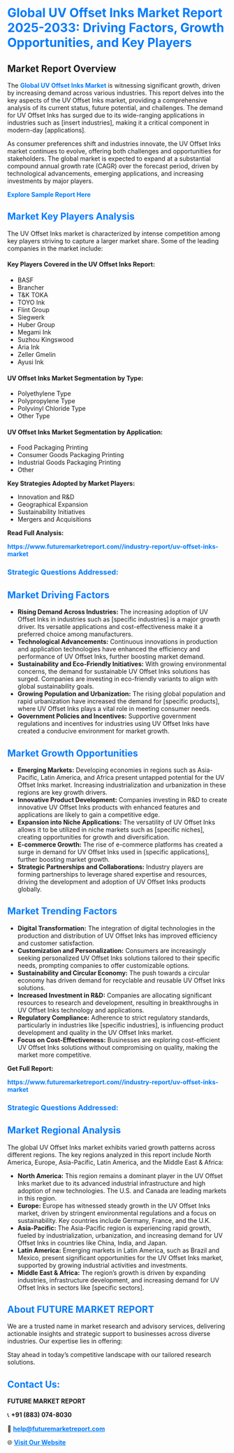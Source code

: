 <h1 style="color: #007BFF;">Global UV Offset Inks Market Report 2025-2033: Driving Factors, Growth Opportunities, and Key Players</h1>

<section id="overview">
<h2>Market Report Overview</h2>
<p>The <a href="https://www.futuremarketreport.com//industry-report/uv-offset-inks-market" style="color: #007BFF; text-decoration: none;"><strong>Global UV Offset Inks Market</strong></a> is witnessing significant growth, driven by increasing demand across various industries. This report delves into the key aspects of the UV Offset Inks market, providing a comprehensive analysis of its current status, future potential, and challenges. The demand for UV Offset Inks has surged due to its wide-ranging applications in industries such as [insert industries], making it a critical component in modern-day [applications].</p>
<p>As consumer preferences shift and industries innovate, the UV Offset Inks market continues to evolve, offering both challenges and opportunities for stakeholders. The global market is expected to expand at a substantial compound annual growth rate (CAGR) over the forecast period, driven by technological advancements, emerging applications, and increasing investments by major players.</p>
</section>

<section id="overview">
<p><a href="https://www.futuremarketreport.com//request-sample/reportId=87599" style="color: #007BFF; text-decoration: none;"><strong>Explore Sample Report Here</strong></a></p>
</section>

<section id="key-players">
<h2 style="color: #007BFF;">Market Key Players Analysis</h2>
<p>The UV Offset Inks market is characterized by intense competition among key players striving to capture a larger market share. Some of the leading companies in the market include:</p>
<h4>Key Players Covered in the UV Offset Inks Report:</h4>
<ul><li>BASF</li><li>Brancher</li><li>T&amp;K TOKA</li><li>TOYO Ink</li><li>Flint Group</li><li>Siegwerk</li><li>Huber Group</li><li>Megami Ink</li><li>Suzhou Kingswood</li><li>Aria Ink</li><li>Zeller Gmelin</li><li>Ayusi Ink</li></ul>
<h4>UV Offset Inks Market Segmentation by Type:</h4>
<ul><li>Polyethylene Type</li><li>Polypropylene Type</li><li>Polyvinyl Chloride Type</li><li>Other Type</li></ul>

<h4>UV Offset Inks Market Segmentation by Application:</h4>
<ul><li>Food Packaging Printing</li><li>Consumer Goods Packaging Printing</li><li>Industrial Goods Packaging Printing</li><li>Other</li></ul>
<p><strong>Key Strategies Adopted by Market Players:</strong></p>
<ul>
<li>Innovation and R&D</li>
<li>Geographical Expansion</li>
<li>Sustainability Initiatives</li>
<li>Mergers and Acquisitions</li>
</ul>
</section>

<section>
<p><strong>Read Full Analysis: </strong></p><a href="https://www.futuremarketreport.com//industry-report/uv-offset-inks-market" style="color: #007BFF; text-decoration: none;"><strong>https://www.futuremarketreport.com//industry-report/uv-offset-inks-market</strong></a>
<h3 style="color: #007BFF;">Strategic Questions Addressed:</h3>
</section>

<section id="driving-factors">
<h2 style="color: #007BFF;">Market Driving Factors</h2>
<ul>
<li><strong>Rising Demand Across Industries:</strong> The increasing adoption of UV Offset Inks in industries such as [specific industries] is a major growth driver. Its versatile applications and cost-effectiveness make it a preferred choice among manufacturers.</li>
<li><strong>Technological Advancements:</strong> Continuous innovations in production and application technologies have enhanced the efficiency and performance of UV Offset Inks, further boosting market demand.</li>
<li><strong>Sustainability and Eco-Friendly Initiatives:</strong> With growing environmental concerns, the demand for sustainable UV Offset Inks solutions has surged. Companies are investing in eco-friendly variants to align with global sustainability goals.</li>
<li><strong>Growing Population and Urbanization:</strong> The rising global population and rapid urbanization have increased the demand for [specific products], where UV Offset Inks plays a vital role in meeting consumer needs.</li>
<li><strong>Government Policies and Incentives:</strong> Supportive government regulations and incentives for industries using UV Offset Inks have created a conducive environment for market growth.</li>
</ul>
</section>

<section id="growth-opportunities">
<h2 style="color: #007BFF;">Market Growth Opportunities</h2>
<ul>
<li><strong>Emerging Markets:</strong> Developing economies in regions such as Asia-Pacific, Latin America, and Africa present untapped potential for the UV Offset Inks market. Increasing industrialization and urbanization in these regions are key growth drivers.</li>
<li><strong>Innovative Product Development:</strong> Companies investing in R&D to create innovative UV Offset Inks products with enhanced features and applications are likely to gain a competitive edge.</li>
<li><strong>Expansion into Niche Applications:</strong> The versatility of UV Offset Inks allows it to be utilized in niche markets such as [specific niches], creating opportunities for growth and diversification.</li>
<li><strong>E-commerce Growth:</strong> The rise of e-commerce platforms has created a surge in demand for UV Offset Inks used in [specific applications], further boosting market growth.</li>
<li><strong>Strategic Partnerships and Collaborations:</strong> Industry players are forming partnerships to leverage shared expertise and resources, driving the development and adoption of UV Offset Inks products globally.</li>
</ul>
</section>

<section id="trending-factors">
<h2 style="color: #007BFF;">Market Trending Factors</h2>
<ul>
<li><strong>Digital Transformation:</strong> The integration of digital technologies in the production and distribution of UV Offset Inks has improved efficiency and customer satisfaction.</li>
<li><strong>Customization and Personalization:</strong> Consumers are increasingly seeking personalized UV Offset Inks solutions tailored to their specific needs, prompting companies to offer customizable options.</li>
<li><strong>Sustainability and Circular Economy:</strong> The push towards a circular economy has driven demand for recyclable and reusable UV Offset Inks solutions.</li>
<li><strong>Increased Investment in R&D:</strong> Companies are allocating significant resources to research and development, resulting in breakthroughs in UV Offset Inks technology and applications.</li>
<li><strong>Regulatory Compliance:</strong> Adherence to strict regulatory standards, particularly in industries like [specific industries], is influencing product development and quality in the UV Offset Inks market.</li>
<li><strong>Focus on Cost-Effectiveness:</strong> Businesses are exploring cost-efficient UV Offset Inks solutions without compromising on quality, making the market more competitive.</li>
</ul>
</section>

<section>
<p><strong>Get Full Report: </strong></p><a href="https://www.futuremarketreport.com//industry-report/uv-offset-inks-market" style="color: #007BFF; text-decoration: none;"><strong>https://www.futuremarketreport.com//industry-report/uv-offset-inks-market</strong></a>
<h3 style="color: #007BFF;">Strategic Questions Addressed:</h3>
</section>


<section id="regional-analysis">
<h2 style="color: #007BFF;">Market Regional Analysis</h2>
<p>The global UV Offset Inks market exhibits varied growth patterns across different regions. The key regions analyzed in this report include North America, Europe, Asia-Pacific, Latin America, and the Middle East & Africa:</p>
<ul>
<li><strong>North America:</strong> This region remains a dominant player in the UV Offset Inks market due to its advanced industrial infrastructure and high adoption of new technologies. The U.S. and Canada are leading markets in this region.</li>
<li><strong>Europe:</strong> Europe has witnessed steady growth in the UV Offset Inks market, driven by stringent environmental regulations and a focus on sustainability. Key countries include Germany, France, and the U.K.</li>
<li><strong>Asia-Pacific:</strong> The Asia-Pacific region is experiencing rapid growth, fueled by industrialization, urbanization, and increasing demand for UV Offset Inks in countries like China, India, and Japan.</li>
<li><strong>Latin America:</strong> Emerging markets in Latin America, such as Brazil and Mexico, present significant opportunities for the UV Offset Inks market, supported by growing industrial activities and investments.</li>
<li><strong>Middle East & Africa:</strong> The region’s growth is driven by expanding industries, infrastructure development, and increasing demand for UV Offset Inks in sectors like [specific sectors].</li>
</ul>
</section>

<footer>
<h2 style="color: #007BFF;">About FUTURE MARKET REPORT</h2>
<p>We are a trusted name in market research and advisory services, delivering actionable insights and strategic support to businesses across diverse industries. Our expertise lies in offering:</p>

<p>Stay ahead in today’s competitive landscape with our tailored research solutions.</p>

<h2 style="color: #007BFF;">Contact Us:</h2>
<p><strong>FUTURE MARKET REPORT</strong></p>
<p>📞 <strong>+91 (883) 074-8030</strong></p>
<p>📧 <strong><a href="mailto:help@futuremarketreport.com" style="color: #007BFF;">help@futuremarketreport.com</a></strong></p>
<p>🌐 <strong><a href="https://www.futuremarketreport.com/" style="color: #007BFF;">Visit Our Website</a></strong></p>
</footer>